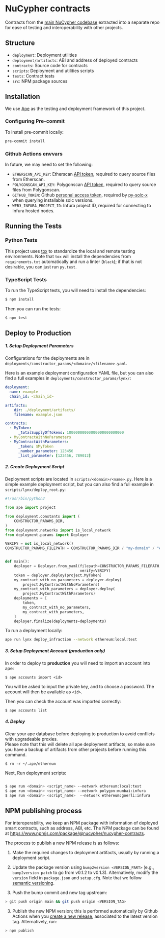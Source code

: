 # NuCypher contracts

Contracts from the [main NuCypher codebase](https://github.com/nucypher/nucypher) extracted into a separate repo for ease of testing and interoperability with other projects.

## Structure

* `deployment`: Deployment utilities
* `deployment/artifacts`: ABI and address of deployed contracts
* `contracts`: Source code for contracts
* `scripts`: Deployment and utilities scripts
* `tests`: Contract tests
* `src`: NPM package sources

## Installation

We use [Ape](https://docs.apeworx.io/ape/stable/index.html) as the testing and deployment framework of this project.

### Configuring Pre-commit

To install pre-commit locally:

```bash
pre-commit install
```

### Github Actions envvars

In future, we may need to set the following:

* `ETHERSCAN_API_KEY`: Etherscan [API token](https://etherscan.io/apis), required to query source files from Etherscan.
* `POLYGONSCAN_API_KEY`: Polygonscan [API token](https://polygonscan.com/apis), required to query source files from Polygonscan.
* `GITHUB_TOKEN`: Github [personal access token](https://help.github.com/en/github/authenticating-to-github/creating-a-personal-access-token-for-the-command-line#creating-a-token), required by [py-solc-x](https://github.com/iamdefinitelyahuman/py-solc-x) when querying installable solc versions.
* `WEB3_INFURA_PROJECT_ID`: Infura project ID, required for connecting to Infura hosted nodes.

## Running the Tests

### Python Tests

This project uses [tox](https://tox.readthedocs.io/en/latest/) to standardize the local and remote testing environments.
Note that `tox` will install the dependencies from `requirements.txt` automatically and run a linter (`black`); if that is not desirable, you can just run `py.test`.

### TypeScript Tests

To run the TypeScript tests, you will need to install the dependencies:

```bash
$ npm install
```

Then you can run the tests:

```bash
$ npm test
```

## Deploy to Production

##### 1. Setup Deployment Parameters

Configurations for the deployments are in `deployments/constructor_params/<domain>/<filename>.yaml`.

Here is an example deployment configuration YAML file, but you can also find a full
examples in `deployments/constructor_params/lynx/`:

```yaml
deployment:
  name: example
  chain_id: <chain_id>

artifacts:
    dir: ./deployment/artifacts/
    filename: example.json

contracts:
  - MyToken:
      _totalSupplyOfTokens: 10000000000000000000000000
  - MyContractWithNoParameters
  - MyContractWithParameters:
      _token: $MyToken
      _number_parameter: 123456
      _list_parameter: [123456, 789012]
```

##### 2. Create Deployment Script

Deployment scripts are located in `scripts/<domain>/<name>.py`. 
Here is a simple example deployment script, but you can also find a full example in `scripts/lynx/deploy_root.py`:

```python
#!/usr/bin/python3

from ape import project

from deployment.constants import (
    CONSTRUCTOR_PARAMS_DIR,
)
from deployment.networks import is_local_network
from deployment.params import Deployer

VERIFY = not is_local_network()
CONSTRUCTOR_PARAMS_FILEPATH = CONSTRUCTOR_PARAMS_DIR / "my-domain" / "example.yml"


def main():
    deployer = Deployer.from_yaml(filepath=CONSTRUCTOR_PARAMS_FILEPATH,
                                  verify=VERIFY)
    token = deployer.deploy(project.MyToken)
    my_contract_with_no_parameters = deployer.deploy(
        project.MyContractWithNoParameters)
    my_contract_with_parameters = deployer.deploy(
        project.MyContractWithParameters)
    deployments = [
        token,
        my_contract_with_no_parameters,
        my_contract_with_parameters,
    ]
    deployer.finalize(deployments=deployments)
```

To run a deployment locally:

```bash
ape run lynx deploy_infraction --network ethereum:local:test
```

##### 3. Setup Deployment Account (production only)

In order to deploy to **production** you will need to import an account into ape:
```
$ ape accounts import <id>
```
You will be asked to input the private key, and to choose a password. The account will then be available as `<id>`.

Then you can check the account was imported correctly:
```
$ ape accounts list
```

##### 4. Deploy

Clear your ape database before deploying to production to avoid conflicts with upgradeable proxies.  
Please note that this will delete all ape deployment artifacts, so make sure you have a 
backup of artifacts from other projects before running this command.

```
$ rm -r ~/.ape/ethereum
```

Next, Run deployment scripts:
```bash

$ ape run <domain> <script_name> --network ethereum:local:test
$ ape run <domain> <script_name> --network polygon:mumbai:infura
$ ape run <domain> <script_name>  --network ethereum:goerli:infura
```

## NPM publishing process

For interoperability, we keep an NPM package with information of deployed smart contracts, such as address, ABI, etc.
The NPM package can be found at https://www.npmjs.com/package/@nucypher/nucypher-contracts.

The process to publish a new NPM release is as follows:

1. Make the required changes to deployment artifacts, usually by running a deployment script.

2. Update the package version using `bump2version <VERSION_PART>` (e.g., `bump2version patch` to go from v0.1.2 to v0.1.3).
Alternatively, modify the `version` field in `package.json` and `setup.cfg`.
Note that we follow [semantic versioning](https://docs.npmjs.com/about-semantic-versioning).

3. Push the bump commit and new tag upstream:

```bash
> git push origin main && git push origin <VERSION_TAG>
```

3. Publish the new NPM version; this is performed automatically by Github Actions 
when you [create a new release](https://github.com/nucypher/nucypher-contracts/releases/new),
associated to the latest version tag. Alternatively, run:

```bash
> npm publish
```